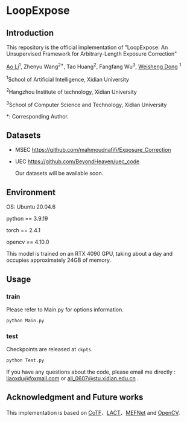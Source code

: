 # LoopExpose

## Introduction
This repository is the official implementation  of "LoopExpose: An Unsupervised Framework for Arbitrary-Length Exposure Correction"

[Ao Li](https://liaosite.github.io/)<sup>1</sup>, Zhenyu Wang<sup>2\*</sup>, Tao Huang<sup>2</sup>, Fangfang Wu<sup>3</sup>, [Weisheng Dong](https://see.xidian.edu.cn/faculty/wsdong/index_en.htm) <sup>1</sup>

<sup>1</sup>School of Artificial Intelligence, Xidian University

<sup>2</sup>Hangzhou Institute of technology, Xidian University

<sup>3</sup>School of Computer Science and Technology, Xidian University

*: Corresponding Author.  

## Datasets

- MSEC https://github.com/mahmoudnafifi/Exposure_Correction

- UEC https://github.com/BeyondHeaven/uec_code

  Our datasets will be available soon.

## Environment

OS:  Ubuntu 20.04.6

python == 3.9.19

torch == 2.4.1

opencv == 4.10.0

This model is trained on an RTX 4090 GPU, taking about a day and occupies approximately 24GB of memory.

## Usage

### train

Please refer to Main.py for options information. 

```python
python Main.py
```

### test

Checkpoints are released at `ckpts`. 

```python
python Test.py
```


If you have any questions about the code, please email me directly : liaoxdu@foxmail.com or ali_0607@stu.xidian.edu.cn .

## Acknowledgment and Future works

This implementation is based on [CoTF](https://github.com/HUST-IAL/CoTF)、[LACT](https://github.com/whdgusdl48/Luminance-aware-Color-Transform-ICCV-2023-)、[MEFNet](https://github.com/makedede/MEFNet) and [OpenCV](https://github.com/opencv/opencv). 
